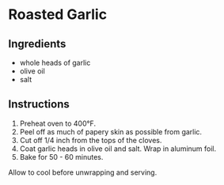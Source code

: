 # Roasted Garlic

## Ingredients

- whole heads of garlic
- olive oil
- salt

## Instructions

1. Preheat oven to 400&deg;F.
2. Peel off as much of papery skin as possible from garlic.
3. Cut off 1/4 inch from the tops of the cloves.
4. Coat garlic heads in olive oil and salt. Wrap in aluminum foil.
5. Bake for 50 - 60 minutes.

Allow to cool before unwrapping and serving.
